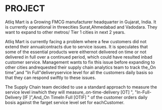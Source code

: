 # PROJECT
Atliq Mart is a Growing FMCG manufacturer headquarter in Gujarat, India. It is currently operational in threecities Surat,Ahmedabad and Vadodara. They want to expand to other metros/ Tier 1 cities in next 2 years.

Atliq Mart is currently facing a problem where a few customers did not extend their annualcontracts due to service issues. It is speculates that some of the essential products were eithernot delivered on time or not delivered in full over a continued period, which could have resulted inbad customer service. Management wants to fix this issue before expanding to other cities andrequested their supply chain analytics team to track the,,On time",and "In Full"deliveryservice level for all the customers daily basis so that they can respond swiftly to these issues.

The Supply Chain team decided to use a standard approach to measure the service level inwhich they will measure,.on-time-delivery [OT] ", "In-Full-Delivery [IF ]”,And,,On TimeIn Full [OTIF] " of the customer orders daily bosis against the farget service level set for eachCustomer.
